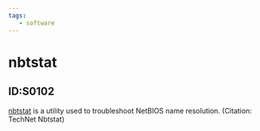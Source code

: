 ```yaml
---
tags:
   - software
---
```

# nbtstat
## ID:S0102
[nbtstat](/mitre/software/S0102) is a utility used to troubleshoot NetBIOS name resolution. (Citation: TechNet Nbtstat)
